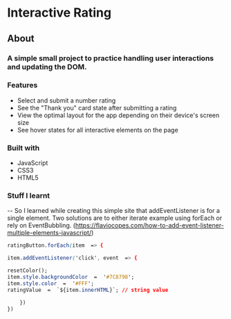 # Interactive Rating
## About
### A simple small project to practice handling user interactions and updating the DOM.

### Features
-   Select and submit a number rating
-   See the "Thank you" card state after submitting a rating
-   View the optimal layout for the app depending on their device's screen size
-   See hover states for all interactive elements on the page

### Built with
- JavaScript
-  CSS3
- HTML5

### Stuff I learnt
-- So I learned while creating this simple site that addEventListener is for a single element. Two solutions are to either iterate example using forEach or rely on EventBubbling. 
(https://flaviocopes.com/how-to-add-event-listener-multiple-elements-javascript/)
```css
ratingButton.forEach(item  => {

item.addEventListener('click', event  => {

resetColor();
item.style.backgroundColor  =  '#7C8798';
item.style.color  =  '#FFF';
ratingValue  =  `${item.innerHTML}`; // string value

	})
})
```


